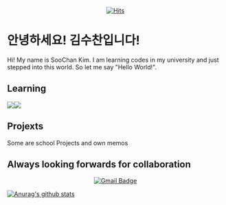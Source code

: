   <div align=center>
	
[![Hits](https://hits.seeyoufarm.com/api/count/incr/badge.svg?url=https%3A%2F%2Fgithub.com%2Fgjbae1212%2Fhit-counter&count_bg=%2379C83D&title_bg=%23555555&icon=iconify.svg&icon_color=%23E7E7E7&title=hits&edge_flat=false)](https://hits.seeyoufarm.com)                    
	
  </div>

# 안녕하세요! 김수찬입니다!
Hi! My name is SooChan Kim. I am learning codes in my university and just stepped into this world. So let me say "Hello World!".

## Learning
 <img src="https://img.shields.io/badge/python-3776AB?style=for-the-badge&logo=python&logoColor=white"><img src="https://img.shields.io/badge/c++-00599C?style=for-the-badge&logo=c%2B%2B&logoColor=white">

## Projexts
Some are school Projects and own memos

## Always looking forwards for collaboration

<div align=center>
	
  [![Gmail Badge](https://img.shields.io/badge/Gmail-d14836?style=flat-square&logo=Gmail&logoColor=white&link=mailto:soochan2kim@gmail.com)](mailto:soochan2kim@gmail.com)
 
	
  </div>

  [![Anurag's github stats](https://github-readme-stats.vercel.app/api?username=mulchan24)](https://github.com/anuraghazra/github-readme-stats)
<!--
**mulchan24/mulchan24** is a ✨ _special_ ✨ repository because its `README.md` (this file) appears on your GitHub profile.

Here are some ideas to get you started:

- 🔭 I’m currently working on ...
- 🌱 I’m currently learning on my college
- 👯 I’m looking to collaborate on ...
- 🤔 I’m looking for help with ...
- 💬 Ask me about ...
- 📫 How to reach me: ...
- 😄 Pronouns: ...
- ⚡ Fun fact: ...
-->
